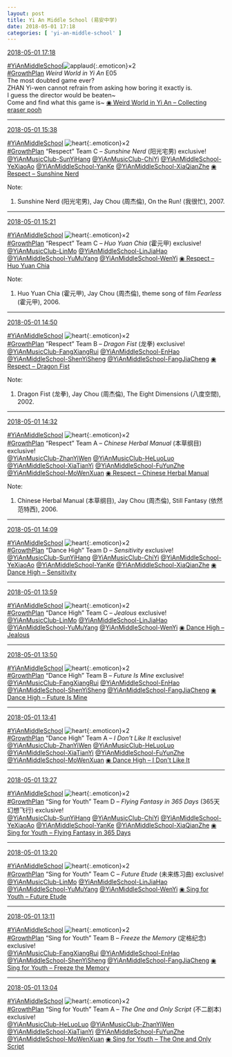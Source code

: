 ```yaml
---
layout: post
title: Yi An Middle School (易安中学)
date: 2018-05-01 17:18
categories: [ 'yi-an-middle-school' ]
---
```


<div class="weibo-info">
  <a href="https://weibo.com/6074218720/GeElmgb9E">2018-05-01 17:18</a>
</div>

[#YiAnMiddleSchool](https://weibo.com/p/100808e5c67e0668537d4caddefd946dcff208/super_index)![applaud](https://img.t.sinajs.cn/t4/appstyle/expression/ext/normal/6e/2018new_guzhang_org.png){:.emoticon}×2  
[#GrowthPlan](https://weibo.com/p/100808fe7264e4339c41df171df3260846e152) *Weird World in Yi An* E05  
The most doubted game ever?  
ZHAN Yi-wen cannot refrain from asking how boring it exactly is.  
I guess the director would be beaten~  
Come and find what this game is~ [◉ Weird World in Yi An – Collecting eraser pooh](https://www.mgtv.com/b/323708/4373656.html)

<!-- more -->

---

<div class="weibo-info">
  <a href="https://weibo.com/6074218720/GeDGPpek3">2018-05-01 15:38</a>
</div>

[#YiAnMiddleSchool](https://weibo.com/p/100808e5c67e0668537d4caddefd946dcff208/super_index) ![heart](https://img.t.sinajs.cn/t4/appstyle/expression/ext/normal/8a/2018new_xin_org.png){:.emoticon}×2  
[#GrowthPlan](https://weibo.com/p/100808fe7264e4339c41df171df3260846e152) “Respect” Team C – *Sunshine Nerd* (阳光宅男) exclusive!  
[@YiAnMusicClub-SunYiHang](https://weibo.com/u/2565158051) [@YiAnMusicClub-ChiYi](https://weibo.com/u/6117581836) [@YiAnMiddleSchool-YeXiaoAo](https://weibo.com/u/6340485168) [@YiAnMiddleSchool-YanKe](https://weibo.com/u/6505423304) [@YiAnMiddleSchool-XiaQianZhe](https://weibo.com/u/6505420082) [◉ Respect – Sunshine Nerd](https://www.mgtv.com/b/323322/4373033.html)

Note:
1. Sunshine Nerd (阳光宅男), Jay Chou (周杰倫), On the Run! (我很忙), 2007.

---

<div class="weibo-info">
  <a href="https://weibo.com/6074218720/GeDzP3iA3">2018-05-01 15:21</a>
</div>

[#YiAnMiddleSchool](https://weibo.com/p/100808e5c67e0668537d4caddefd946dcff208/super_index) ![heart](https://img.t.sinajs.cn/t4/appstyle/expression/ext/normal/8a/2018new_xin_org.png){:.emoticon}×2  
[#GrowthPlan](https://weibo.com/p/100808fe7264e4339c41df171df3260846e152) “Respect” Team C – *Huo Yuan Chia* (霍元甲) exclusive!  
[@YiAnMusicClub-LinMo](https://weibo.com/u/6108312042) [@YiAnMiddleSchool-LinJiaHao](https://weibo.com/6210352257) [@YiAnMiddleSchool-YuMuYang](https://weibo.com/u/6505651747) [@YiAnMiddleSchool-WenYi](https://weibo.com/u/6507106244) [◉ Respect – Huo Yuan Chia](https://www.mgtv.com/b/323322/4373032.html)

Note:
1. Huo Yuan Chia (霍元甲), Jay Chou (周杰倫), theme song of film *Fearless* (霍元甲), 2006.

---

<div class="weibo-info">
  <a href="https://weibo.com/6074218720/GeDndu6ix">2018-05-01 14:50</a>
</div>

[#YiAnMiddleSchool](https://weibo.com/p/100808e5c67e0668537d4caddefd946dcff208/super_index) ![heart](https://img.t.sinajs.cn/t4/appstyle/expression/ext/normal/8a/2018new_xin_org.png){:.emoticon}×2  
[#GrowthPlan](https://weibo.com/p/100808fe7264e4339c41df171df3260846e152) “Respect” Team B – *Dragon Fist* (龙拳) exclusive!  
[@YiAnMusicClub-FangXiangRui](https://weibo.com/u/6117583008) [@YiAnMiddleSchool-EnHao](https://weibo.com/u/6346318257) [@YiAnMiddleSchool-ShenYiSheng](https://weibo.com/u/6507103706) [@YiAnMiddleSchool-FangJiaCheng](https://weibo.com/u/6505661195) [◉ Respect – Dragon Fist](https://www.mgtv.com/b/323322/4373031.html)

Note:
1. Dragon Fist (龙拳), Jay Chou (周杰倫), The Eight Dimensions (八度空間), 2002.

---

<div class="weibo-info">
  <a href="https://weibo.com/6074218720/GeDgcsBYo">2018-05-01 14:32</a>
</div>

[#YiAnMiddleSchool](https://weibo.com/p/100808e5c67e0668537d4caddefd946dcff208/super_index) ![heart](https://img.t.sinajs.cn/t4/appstyle/expression/ext/normal/8a/2018new_xin_org.png){:.emoticon}×2  
[#GrowthPlan](https://weibo.com/p/100808fe7264e4339c41df171df3260846e152) “Respect” Team A – *Chinese Herbal Manual* (本草纲目) exclusive!  
[@YiAnMusicClub-ZhanYiWen](https://weibo.com/u/6108090526) [@YiAnMusicClub-HeLuoLuo](https://weibo.com/u/6117570574) [@YiAnMiddleSchool-XiaTianYi](https://weibo.com/6286030291) [@YiAnMiddleSchool-FuYunZhe](https://weibo.com/u/6505655408)  [@YiAnMiddleSchool-MoWenXuan](https://weibo.com/u/6505418468) [◉ Respect – Chinese Herbal Manual](https://www.mgtv.com/b/323322/4373030.html)

Note:
1. Chinese Herbal Manual (本草纲目), Jay Chou (周杰倫), Still Fantasy (依然范特西), 2006.

---

<div class="weibo-info">
  <a href="https://weibo.com/6074218720/GeD6Gom7g">2018-05-01 14:09</a>
</div>

[#YiAnMiddleSchool](https://weibo.com/p/100808e5c67e0668537d4caddefd946dcff208/super_index) ![heart](https://img.t.sinajs.cn/t4/appstyle/expression/ext/normal/8a/2018new_xin_org.png){:.emoticon}×2  
[#GrowthPlan](https://weibo.com/p/100808fe7264e4339c41df171df3260846e152) “Dance High” Team D – *Sensitivity* exclusive!  
[@YiAnMusicClub-SunYiHang](https://weibo.com/u/2565158051) [@YiAnMusicClub-ChiYi](https://weibo.com/u/6117581836) [@YiAnMiddleSchool-YeXiaoAo](https://weibo.com/u/6340485168) [@YiAnMiddleSchool-YanKe](https://weibo.com/u/6505423304) [@YiAnMiddleSchool-XiaQianZhe](https://weibo.com/u/6505420082) [◉ Dance High – Sensitivity](https://www.mgtv.com/b/323322/4373029.html)

---

<div class="weibo-info">
  <a href="https://weibo.com/6074218720/GeD2x0If5">2018-05-01 13:59</a>
</div>

[#YiAnMiddleSchool](https://weibo.com/p/100808e5c67e0668537d4caddefd946dcff208/super_index) ![heart](https://img.t.sinajs.cn/t4/appstyle/expression/ext/normal/8a/2018new_xin_org.png){:.emoticon}×2  
[#GrowthPlan](https://weibo.com/p/100808fe7264e4339c41df171df3260846e152) “Dance High” Team C – *Jealous* exclusive!  
[@YiAnMusicClub-LinMo](https://weibo.com/u/6108312042) [@YiAnMiddleSchool-LinJiaHao](https://weibo.com/6210352257) [@YiAnMiddleSchool-YuMuYang](https://weibo.com/u/6505651747) [@YiAnMiddleSchool-WenYi](https://weibo.com/u/6507106244) [◉ Dance High – Jealous](https://www.mgtv.com/b/323322/4373028.html)

---

<div class="weibo-info">
  <a href="https://weibo.com/6074218720/GeCZ4u00N">2018-05-01 13:50</a>
</div>

[#YiAnMiddleSchool](https://weibo.com/p/100808e5c67e0668537d4caddefd946dcff208/super_index) ![heart](https://img.t.sinajs.cn/t4/appstyle/expression/ext/normal/8a/2018new_xin_org.png){:.emoticon}×2  
[#GrowthPlan](https://weibo.com/p/100808fe7264e4339c41df171df3260846e152) “Dance High” Team B – *Future Is Mine* exclusive!  
[@YiAnMusicClub-FangXiangRui](https://weibo.com/u/6117583008) [@YiAnMiddleSchool-EnHao](https://weibo.com/u/6346318257) [@YiAnMiddleSchool-ShenYiSheng](https://weibo.com/u/6507103706) [@YiAnMiddleSchool-FangJiaCheng](https://weibo.com/u/6505661195) [◉ Dance High – Future Is Mine](https://www.mgtv.com/b/323322/4373027.html)

---

<div class="weibo-info">
  <a href="https://weibo.com/6074218720/GeCVp0EXg">2018-05-01 13:41</a>
</div>

[#YiAnMiddleSchool](https://weibo.com/p/100808e5c67e0668537d4caddefd946dcff208/super_index) ![heart](https://img.t.sinajs.cn/t4/appstyle/expression/ext/normal/8a/2018new_xin_org.png){:.emoticon}×2  
[#GrowthPlan](https://weibo.com/p/100808fe7264e4339c41df171df3260846e152) “Dance High” Team A – *I Don't Like It* exclusive!  
[@YiAnMusicClub-ZhanYiWen](https://weibo.com/u/6108090526) [@YiAnMusicClub-HeLuoLuo](https://weibo.com/u/6117570574) [@YiAnMiddleSchool-XiaTianYi](https://weibo.com/6286030291) [@YiAnMiddleSchool-FuYunZhe](https://weibo.com/u/6505655408) [@YiAnMiddleSchool-MoWenXuan](https://weibo.com/u/6505418468) [◉ Dance High – I Don't Like It](https://www.mgtv.com/b/323322/4373026.html)

---

<div class="weibo-info">
  <a href="https://weibo.com/6074218720/GeCPv8pbu">2018-05-01 13:27</a>
</div>

[#YiAnMiddleSchool](https://weibo.com/p/100808e5c67e0668537d4caddefd946dcff208/super_index) ![heart](https://img.t.sinajs.cn/t4/appstyle/expression/ext/normal/8a/2018new_xin_org.png){:.emoticon}×2  
[#GrowthPlan](https://weibo.com/p/100808fe7264e4339c41df171df3260846e152) “Sing for Youth” Team D – *Flying Fantasy in 365 Days* (365天幻想飞行) exclusive!  
[@YiAnMusicClub-SunYiHang](https://weibo.com/u/2565158051) [@YiAnMusicClub-ChiYi](https://weibo.com/u/6117581836) [@YiAnMiddleSchool-YeXiaoAo](https://weibo.com/u/6340485168) [@YiAnMiddleSchool-YanKe](https://weibo.com/u/6505423304) [@YiAnMiddleSchool-XiaQianZhe](https://weibo.com/u/6505420082) [◉ Sing for Youth – Flying Fantasy in 365 Days](https://www.mgtv.com/b/323322/4373024.html)

---

<div class="weibo-info">
  <a href="https://weibo.com/6074218720/GeCMHnGOV">2018-05-01 13:20</a>
</div>

[#YiAnMiddleSchool](https://weibo.com/p/100808e5c67e0668537d4caddefd946dcff208/super_index) ![heart](https://img.t.sinajs.cn/t4/appstyle/expression/ext/normal/8a/2018new_xin_org.png){:.emoticon}×2  
[#GrowthPlan](https://weibo.com/p/100808fe7264e4339c41df171df3260846e152) “Sing for Youth” Team C – *Future Etude* (未来练习曲) exclusive!  
[@YiAnMusicClub-LinMo](https://weibo.com/u/6108312042) [@YiAnMiddleSchool-LinJiaHao](https://weibo.com/6210352257) [@YiAnMiddleSchool-YuMuYang](https://weibo.com/u/6505651747) [@YiAnMiddleSchool-WenYi](https://weibo.com/u/6507106244) [◉ Sing for Youth – Future Etude](https://www.mgtv.com/b/323322/4373023.html)

---

<div class="weibo-info">
  <a href="https://weibo.com/6074218720/GeCJhumRa">2018-05-01 13:11</a>
</div>

[#YiAnMiddleSchool](https://weibo.com/p/100808e5c67e0668537d4caddefd946dcff208/super_index) ![heart](https://img.t.sinajs.cn/t4/appstyle/expression/ext/normal/8a/2018new_xin_org.png){:.emoticon}×2  
[#GrowthPlan](https://weibo.com/p/100808fe7264e4339c41df171df3260846e152) “Sing for Youth” Team B – *Freeze the Memory* (定格纪念) exclusive!  
[@YiAnMusicClub-FangXiangRui](https://weibo.com/u/6117583008) [@YiAnMiddleSchool-EnHao](https://weibo.com/u/6346318257) [@YiAnMiddleSchool-ShenYiSheng](https://weibo.com/u/6507103706) [@YiAnMiddleSchool-FangJiaCheng](https://weibo.com/u/6505661195) [◉ Sing for Youth – Freeze the Memory](https://www.mgtv.com/b/323322/4373022.html)

---

<div class="weibo-info">
  <a href="https://weibo.com/6074218720/GeCGobaOf">2018-05-01 13:04</a>
</div>

[#YiAnMiddleSchool](https://weibo.com/p/100808e5c67e0668537d4caddefd946dcff208/super_index) ![heart](https://img.t.sinajs.cn/t4/appstyle/expression/ext/normal/8a/2018new_xin_org.png){:.emoticon}×2  
[#GrowthPlan](https://weibo.com/p/100808fe7264e4339c41df171df3260846e152) “Sing for Youth” Team A – *The One and Only Script* (不二剧本) exclusive!  
[@YiAnMusicClub-HeLuoLuo](https://weibo.com/u/6117570574) [@YiAnMusicClub-ZhanYiWen](https://weibo.com/u/6108090526)  [@YiAnMiddleSchool-XiaTianYi](https://weibo.com/6286030291) [@YiAnMiddleSchool-FuYunZhe](https://weibo.com/u/6505655408)  [@YiAnMiddleSchool-MoWenXuan](https://weibo.com/u/6505418468) [◉ Sing for Youth – The One and Only Script](https://www.mgtv.com/b/323322/4373021.html)
